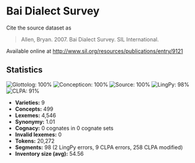 # Bai Dialect Survey

Cite the source dataset as

> Allen, Bryan. 2007. Bai Dialect Survey. SIL International.

Available online at http://www.sil.org/resources/publications/entry/9121

## Statistics


![Glottolog: 100%](https://img.shields.io/badge/Glottolog-100%25-brightgreen.svg "Glottolog: 100%")
![Concepticon: 100%](https://img.shields.io/badge/Concepticon-100%25-brightgreen.svg "Concepticon: 100%")
![Source: 100%](https://img.shields.io/badge/Source-100%25-brightgreen.svg "Source: 100%")
![LingPy: 98%](https://img.shields.io/badge/LingPy-98%25-green.svg "LingPy: 98%")
![CLPA: 91%](https://img.shields.io/badge/CLPA-91%25-green.svg "CLPA: 91%")

- **Varieties:** 9
- **Concepts:** 499
- **Lexemes:** 4,546
- **Synonymy:** 1.01
- **Cognacy:** 0 cognates in 0 cognate sets
- **Invalid lexemes:** 0
- **Tokens:** 20,272
- **Segments:** 98 (2 LingPy errors, 9 CLPA errors, 258 CLPA modified)
- **Inventory size (avg):** 54.56